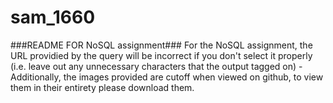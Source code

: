 # sam_1660

###README FOR NoSQL assignment###
For the NoSQL assignment, the URL providied by the query will be incorrect if you don't select it properly (i.e. leave out any unnecessary characters that the output tagged on) 
-Additionally, the images provided are cutoff when viewed on github, to view them in their entirety please download them.  
